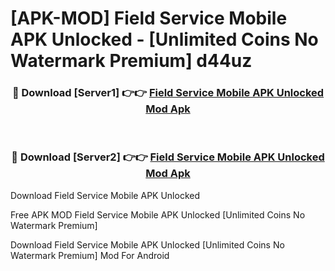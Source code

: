# [APK-MOD] Field Service Mobile APK Unlocked - [Unlimited Coins No Watermark Premium] d44uz



<div align="center">
<h3>🔴 Download [Server1] 👉👉 <a href="https://momento.my/?title=Field_Service_Mobile_APK_Unlocked">Field Service Mobile APK Unlocked Mod Apk</a></h3><br>

<h3>🔴 Download [Server2] 👉👉 <a href="https://momento.my/?title=Field_Service_Mobile_APK_Unlocked">Field Service Mobile APK Unlocked Mod Apk</a></h3>
</div>



Download Field Service Mobile APK Unlocked 

Free APK MOD Field Service Mobile APK Unlocked [Unlimited Coins No Watermark Premium]

Download Field Service Mobile APK Unlocked [Unlimited Coins No Watermark Premium] Mod For Android
